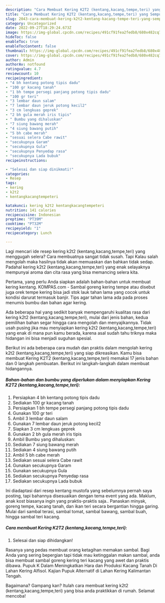 ```yaml
---
description: "Cara Membuat Kering K2T2 (kentang,kacang,tempe,teri) yang Sempurna, Buat Buka Puasa Enak"
title: "Cara Membuat Kering K2T2 (kentang,kacang,tempe,teri) yang Sempurna, Buat Buka Puasa Enak"
slug: 2043-cara-membuat-kering-k2t2-kentang-kacang-tempe-teri-yang-sempurna-buat-buka-puasa-enak
category: Uncategorized
date: 2022-09-27T18:29:24.673Z
image: https://img-global.cpcdn.com/recipes/491cf91fea2fedb8/680x482cq70/kering-k2t2-kentangkacangtempeteri-foto-resep-utama.jpg
hideToc: false
enableToc: true
enableTocContent: false
thumbnail: https://img-global.cpcdn.com/recipes/491cf91fea2fedb8/680x482cq70/kering-k2t2-kentangkacangtempeteri-foto-resep-utama.jpg
cover: https://img-global.cpcdn.com/recipes/491cf91fea2fedb8/680x482cq70/kering-k2t2-kentangkacangtempeteri-foto-resep-utama.jpg
author: Admin
authorAv: notfound
ratingvalue: 4.7
reviewcount: 10
recipeingredient:
- "4 bh kentang potong tipis dadu"
- "100 gr kacang tanah"
- "1 bh tempe persegi panjang potong tipis dadu"
- "100 gr teri"
- "3 lembar daun salam"
- "7 lembar daun jeruk potong kecil2"
- "3 cm lengkuas geprek"
- "2 bh gula merah iris tipis"
- " Bumbu yang dihaluskan"
- "7 siung bawang merah"
- "4 siung bawang putih"
- "5 bh cabe merah"
- "sesuai selera Cabe rawit"
- "secukupnya Garam"
- "secukupnya Gula"
- "secukupnya Penyedap rasa"
- "secukupnya Lada bubuk"
recipeinstructions:

- "Selesai dan siap dinikmati!"
categories:
- Resep
tags:
- kering
- k2t2
- kentangkacangtempeteri

katakunci: kering k2t2 kentangkacangtempeteri 
nutrition: 141 calories
recipecuisine: Indonesian
preptime: "PT39M"
cooktime: "PT32M"
recipeyield: "1"
recipecategory: Lunch

---
```



Lagi mencari ide resep kering k2t2 (kentang,kacang,tempe,teri) yang menggugah selera? Cara membuatnya sangat tidak susah. Tapi Kalau salah mengolah maka hasilnya tidak akan memuaskan dan bahkan tidak sedap. Padahal kering k2t2 (kentang,kacang,tempe,teri) yang enak selayaknya mempunyai aroma dan cita rasa yang bisa memancing selera kita.


Pertama, yang perlu Anda siapkan adalah bahan-bahan untuk membuat kering kentang. KOMPAS.com - Sambal goreng kering tempe atau disebut juga orek tempe kering bisa jadi stok lauk tahan lama yang cocok untuk kondisi darurat termasuk banjir. Tips agar tahan lama ada pada proses menumis bumbu dan bahan agar kering.

Ada beberapa hal yang sedikit banyak mempengaruhi kualitas rasa dari kering k2t2 (kentang,kacang,tempe,teri), mulai dari jenis bahan, kedua pemilihan bahan segar hingga cara mengolah dan menyajikannya. Tidak usah pusing jika mau menyiapkan kering k2t2 (kentang,kacang,tempe,teri) yang enak di mana pun kamu berada, karena asal sudah tahu triknya maka hidangan ini bisa menjadi suguhan spesial.


Berikut ini ada beberapa cara mudah dan praktis dalam mengolah kering k2t2 (kentang,kacang,tempe,teri) yang siap dikreasikan. Kamu bisa membuat Kering K2T2 (kentang,kacang,tempe,teri) memakai 17 jenis bahan dan 0 langkah pembuatan. Berikut ini langkah-langkah dalam membuat hidangannya.

<!--inarticleads1-->

##### Bahan-bahan dan bumbu yang diperlukan dalam menyiapkan Kering K2T2 (kentang,kacang,tempe,teri):

1. Persiapkan 4 bh kentang potong tipis dadu
1. Sediakan 100 gr kacang tanah
1. Persiapkan 1 bh tempe persegi panjang potong tipis dadu
1. Gunakan 100 gr teri
1. Ambil 3 lembar daun salam
1. Gunakan 7 lembar daun jeruk potong kecil2
1. Siapkan 3 cm lengkuas geprek
1. Gunakan 2 bh gula merah iris tipis
1. Ambil  Bumbu yang dihaluskan:
1. Sediakan 7 siung bawang merah
1. Sediakan 4 siung bawang putih
1. Ambil 5 bh cabe merah
1. Sediakan sesuai selera Cabe rawit
1. Gunakan secukupnya Garam
1. Gunakan secukupnya Gula
1. Sediakan secukupnya Penyedap rasa
1. Sediakan secukupnya Lada bubuk


Ini diadaptasi dari resep kentang mustofa yang sebelumnya pernah saya posting, tapi bahannya disesuaikan dengan tema event yang ada. Maklum, anak kost biasanya ingin yang praktis-praktis saja.. Panaskan minyak, goreng tempe, kacang tanah, dan ikan teri secara bergantian hingga garing. Mulai dari sambal terasi, sambal tomat, sambal bawang, sambal buah, hingga sambal teri kacang. 

<!--inarticleads2-->

##### Cara membuat Kering K2T2 (kentang,kacang,tempe,teri):


1. Selesai dan siap dihidangkan!

Rasanya yang pedas membuat orang ketagihan memakan sambal. Bagi Anda yang sering bepergian tapi tidak mau ketinggalan makan sambal, anda bisa membuat sambal goreng kering teri kacang yang awet dan praktis dibawa. Pupuk K Dalam Meningkatkan Hara dan Produksi Kacang Tanah Di Lahan Kering Alfisol. Kajian Pupuk Alternatif di Lahan Kering Kalimantan Tengah. 

Bagaimana? Gampang kan? Itulah cara membuat kering k2t2 (kentang,kacang,tempe,teri) yang bisa anda praktikkan di rumah. Selamat mencoba!
